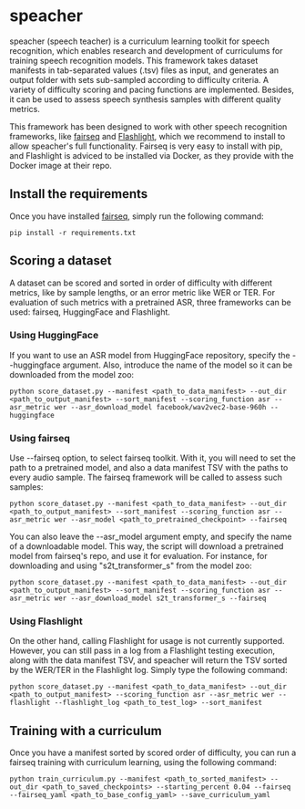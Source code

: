 # speacher
speacher (speech teacher) is a curriculum learning toolkit for speech recognition, which enables research and development of curriculums for training speech recognition models. This framework takes dataset manifests in tab-separated values (.tsv) files as input, and generates an output folder with sets sub-sampled according to difficulty criteria. A variety of difficulty scoring and pacing functions are implemented. Besides, it can be used to assess speech synthesis samples with different quality metrics.

This framework has been designed to work with other speech recognition frameworks, like [fairseq](https://github.com/pytorch/fairseq) and [Flashlight](https://github.com/facebookresearch/flashlight/), which we recommend to install to allow speacher's full functionality. Fairseq is very easy to install with pip, and Flashlight is adviced to be installed via Docker, as they provide with the Docker image at their repo.

## Install the requirements

Once you have installed [fairseq](https://github.com/pytorch/fairseq), simply run the following command:
````
pip install -r requirements.txt
````

## Scoring a dataset
A dataset can be scored and sorted in order of difficulty with different metrics, like by sample lengths, or an error metric like WER or TER. For evaluation of such metrics with a pretrained ASR, three frameworks can be used: fairseq, HuggingFace and Flashlight.

### Using HuggingFace
If you want to use an ASR model from HuggingFace repository, specify the --huggingface argument. Also, introduce the name of the model so it can be downloaded from the model zoo:
```
python score_dataset.py --manifest <path_to_data_manifest> --out_dir <path_to_output_manifest> --sort_manifest --scoring_function asr --asr_metric wer --asr_download_model facebook/wav2vec2-base-960h --huggingface
```

### Using fairseq
Use --fairseq option, to select fairseq toolkit. With it, you will need to set the path to a pretrained model, and also a data manifest TSV with the paths to every audio sample. The fairseq framework will be called to assess such samples:
```
python score_dataset.py --manifest <path_to_data_manifest> --out_dir <path_to_output_manifest> --sort_manifest --scoring_function asr --asr_metric wer --asr_model <path_to_pretrained_checkpoint> --fairseq
```

You can also leave the --asr_model argument empty, and specify the name of a downloadable model. This way, the script will download a pretrained model from fairseq's repo, and use it for evaluation. For instance, for downloading and using "s2t_transformer_s" from the model zoo:

```
python score_dataset.py --manifest <path_to_data_manifest> --out_dir <path_to_output_manifest> --sort_manifest --scoring_function asr --asr_metric wer --asr_download_model s2t_transformer_s --fairseq
```

### Using Flashlight
On the other hand, calling Flashlight for usage is not currently supported. However, you can still pass in a log from a Flashlight testing execution, along with the data manifest TSV, and speacher will return the TSV sorted by the WER/TER in the Flashlight log. Simply type the following command:
```
python score_dataset.py --manifest <path_to_data_manifest> --out_dir <path_to_output_manifest> --scoring_function asr --asr_metric wer --flashlight --flashlight_log <path_to_test_log> --sort_manifest
```

## Training with a curriculum

Once you have a manifest sorted by scored order of difficulty, you can run a fairseq training with curriculum learning, using the following command:
```
python train_curriculum.py --manifest <path_to_sorted_manifest> --out_dir <path_to_saved_checkpoints> --starting_percent 0.04 --fairseq --fairseq_yaml <path_to_base_config_yaml> --save_curriculum_yaml
```